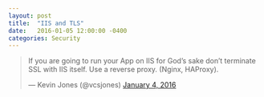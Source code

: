 ```yaml
---
layout: post
title:  "IIS and TLS"
date:   2016-01-05 12:00:00 -0400
categories: Security
---
```


<blockquote class="twitter-tweet" data-lang="en"><p lang="en" dir="ltr">If you are going to run your App on IIS for God’s sake don’t terminate SSL with IIS itself. Use a reverse proxy. (Nginx, HAProxy).</p>&mdash; Kevin Jones (@vcsjones) <a href="https://twitter.com/vcsjones/status/684083572114862082">January 4, 2016</a></blockquote> <script async src="//platform.twitter.com/widgets.js" charset="utf-8"></script>